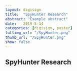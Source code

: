 ```yaml
---
layout: digisign
title:  "SpyHunter Research"
abstract: "Example abstract"
date:   2019-5-14
categories: [digisign, poster]
fullimg_url: "/SpyHunter.png"
thumb_url: "/SpyHunter.png"
show: false
---
```

## SpyHunter Research
